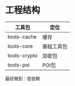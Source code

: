 # 工程结构

| 工具包       | 定位       |
| ------------ | ---------- |
| tools-cache  | 缓存       |
| tools-core   | 基础工具包 |
| tools-crypto | 加密包     |
| tools-poi    | POI包      |

最好做到：低依赖
